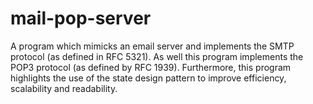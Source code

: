 # mail-pop-server
A program which mimicks an email server and implements the SMTP protocol (as defined in RFC 5321). As well this program implements the POP3 protocol (as defined by RFC 1939).
Furthermore, this program highlights the use of the state design pattern to improve efficiency, scalability and readability.
